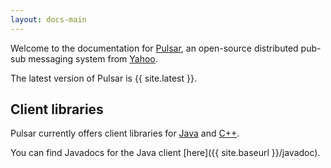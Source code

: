 ```yaml
---
layout: docs-main
---
```


Welcome to the documentation for [Pulsar](/), an open-source distributed pub-sub messaging system from [Yahoo](http://yahoo.github.io).

The latest version of Pulsar is {{ site.latest }}.

## Client libraries

Pulsar currently offers client libraries for [Java](applications/JavaClient) and [C++](/docs/applications/CppClient).

You can find Javadocs for the Java client [here]({{ site.baseurl }}/javadoc).
